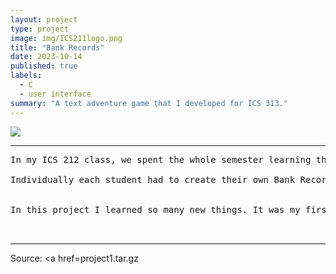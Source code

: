 ```yaml
---
layout: project
type: project
image: img/ICS211logo.png
title: "Bank Records"
date: 2023-10-14
published: true
labels:
  - C
  - user interface
summary: "A text adventure game that I developed for ICS 313."
---
```


<img class="img-fluid" src="../">



<hr>

<pre>
In my ICS 212 class, we spent the whole semester learning the C programming language and were tasked to create a user interface friendly program. This program took the users bank account records and would store them into an ordered linked list. The program would print a menu showing many options for the user to select. It would restrict duplicate account numbers. Once the user quits the program it would save the linked list data into a txt file. The program then reads all the data from the txt file and stores them in an ordered linked list each time the user runs the program. 

Individually each student had to create their own Bank Record program. 


In this project I learned so many new things. It was my first time programming in C, using a MakeFile, TXT file, Linked lists, linking numerous object and c codes, and using VIM. This experience was definetly hectic and stressful but I enjoyed seeing it finally come together in the end.


</pre>

<hr>

Source: <a href=project1.tar.gz</a>


